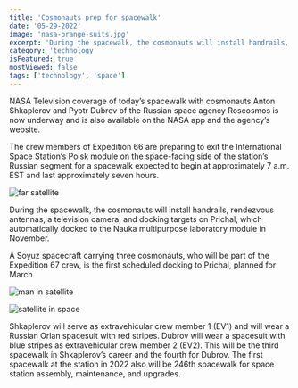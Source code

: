 ```yaml
---
title: 'Cosmonauts prep for spacewalk'
date: '05-29-2022'
image: 'nasa-orange-suits.jpg'
excerpt: 'During the spacewalk, the cosmonauts will install handrails, rendezvous antennas, a television camera.'
category: 'technology'
isFeatured: true
mostViewed: false
tags: ['technology', 'space']
---
```


NASA Television coverage of today’s spacewalk with cosmonauts Anton Shkaplerov and Pyotr Dubrov of the Russian space agency Roscosmos is now underway and is also available on the NASA app and the agency’s website.

The crew members of Expedition 66 are preparing to exit the International Space Station‘s Poisk module on the space-facing side of the station’s Russian segment for a spacewalk expected to begin at approximately 7 a.m. EST and last approximately seven hours.

![far satellite](/posts/cosmonauts-prep-for-spacewalk/far-satellite.jpg)

During the spacewalk, the cosmonauts will install handrails, rendezvous antennas, a television camera, and docking targets on Prichal, which automatically docked to the Nauka multipurpose laboratory module in November.

A Soyuz spacecraft carrying three cosmonauts, who will be part of the Expedition 67 crew, is the first scheduled docking to Prichal, planned for March.

![man in satellite](/posts/cosmonauts-prep-for-spacewalk/man-in-satellite.jpg)

![satellite in space](/posts/cosmonauts-prep-for-spacewalk/satellite-in-space.jpg)

Shkaplerov will serve as extravehicular crew member 1 (EV1) and will wear a Russian Orlan spacesuit with red stripes. Dubrov will wear a spacesuit with blue stripes as extravehicular crew member 2 (EV2). This will be the third spacewalk in Shkaplerov’s career and the fourth for Dubrov. The first spacewalk at the station in 2022 also will be 246th spacewalk for space station assembly, maintenance, and upgrades.
